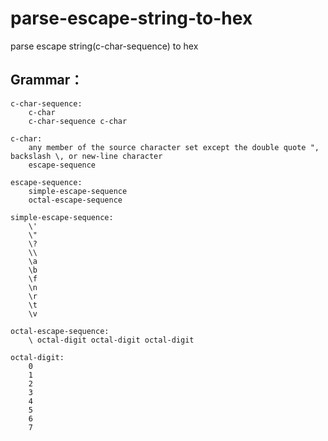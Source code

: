 # parse-escape-string-to-hex
parse escape string(c-char-sequence) to hex

## Grammar：
~~~
c-char-sequence:	 
 	c-char
 	c-char-sequence c-char

c-char:	 
 	any member of the source character set except the double quote ", backslash \, or new-line character
 	escape-sequence

escape-sequence:	 
 	simple-escape-sequence
 	octal-escape-sequence

simple-escape-sequence:	 
 	\'
 	\"
 	\?
 	\\
 	\a
 	\b
 	\f
 	\n
 	\r
 	\t
 	\v

octal-escape-sequence:	 
 	\ octal-digit octal-digit octal-digit

octal-digit:	 
 	0
 	1
 	2
 	3
 	4
 	5
 	6
 	7
~~~
